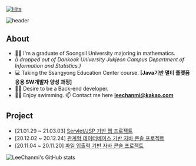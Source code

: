 
  [![Hits](https://hits.seeyoufarm.com/api/count/incr/badge.svg?url=https%3A%2F%2Fgithub.com%2Fiamleechanmi&count_bg=%239055A2&title_bg=%235C196B&icon=android.svg&icon_color=%23FFFFF3&title=hits&edge_flat=false)](https://hits.seeyoufarm.com)

![header](https://capsule-render.vercel.app/api?type=rect&color=gradient&height=50&section=header&text=Hi%20there👋%20I'm%20Lee%20Chanmi&fontSize=20)
## About
- 👩‍🎓 I'm a graduate of Soongsil University majoring in mathematics. 
- *(I dropped out of Dankook University Jukjeon Campus Department of Information and Statistics.)*
- 💻 Taking the Ssangyong Education Center course. **[Java기반 멀티 플랫폼 응용 SW개발자 양성 과정]**
- 👩‍💻 Desire to be a Back-end developer.
- 🏊‍♀ Enjoy swimming. 
    📫  Contact me here **leechanmi@kakao.com**

## Project
- [21.01.29 ~ 21.03.03] [Servlet/JSP 기반 웹 프로젝트](http://localhost:8090/living/group/notice.action)
- [20.12.02 ~ 20.12.24] [관계형 데이터베이스 기반 자바 콘솔 프로젝트](https://github.com/iamleechanmi/eduCenterTeamProject)
- [20.11.04 ~ 20.11.20] [파일 입출력 기반 자바 콘솔 프로젝트](https://github.com/iamleechanmi/usedGardenTeamProject)

![LeeChanmi's GitHub stats](https://github-readme-stats.vercel.app/api?username=iamleechanmi&theme=graywhite&show_icons=true)

<!--
**iamleechanmi/iamleechanmi** is a ✨ _special_ ✨ repository because its `README.md` (this file) appears on your GitHub profile
- 🔭 I’m currently working on ...
- 🌱 I’m currently learning ...
- 👯 I’m looking to collaborate on ...
- 🤔 I’m looking for help with ...
- 💬 Ask me about ...
- 📫 How to reach me: ...
- 😄 Pronouns: ...
- ⚡ Fun fact: ...
-->
